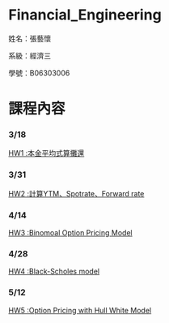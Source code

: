 # Financial_Engineering
姓名：張藝懷

系級：經濟三

學號：B06303006

# 課程內容
### 3/18
[HW1 :本金平均式算攤還](https://github.com/a1999r71732/Financial_Engineering/tree/master/HW1)
### 3/31
[HW2 :計算YTM、Spotrate、Forward rate](https://github.com/a1999r71732/Financial_Engineering/tree/master/HW2)
### 4/14
[HW3 :Binomoal Option Pricing Model](https://github.com/a1999r71732/Financial_Engineering/tree/master/HW3)
### 4/28
[HW4 :Black-Scholes model](https://github.com/a1999r71732/Financial_Engineering/tree/master/HW4)
### 5/12
[HW5 :Option Pricing with Hull White Model](https://github.com/a1999r71732/Financial_Engineering/tree/master/HW5)
